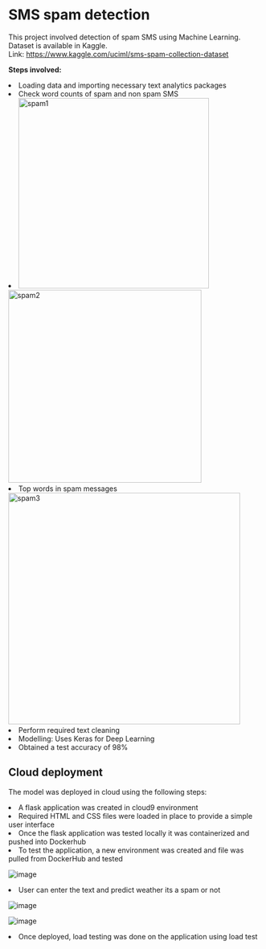 # SMS spam detection

This project involved detection of  spam SMS using Machine Learning. Dataset is available in Kaggle.
<br>Link: https://www.kaggle.com/uciml/sms-spam-collection-dataset

**Steps involved:**
  <li>  Loading data and importing necessary text analytics packages
  <li>  Check word counts of spam and non spam SMS <li>
        <img width="379" alt="spam1" src="https://user-images.githubusercontent.com/47410643/79669585-841a2f80-818a-11ea-8c70-23eac0d3fb9c.PNG">
    
   <img width="384" alt="spam2" src="https://user-images.githubusercontent.com/47410643/79669595-9bf1b380-818a-11ea-926d-1a80949f9f90.PNG">
   <li>Top words in spam messages </br>
  
<img width="461" alt="spam3" src="https://user-images.githubusercontent.com/47410643/79669607-ae6bed00-818a-11ea-814f-cdad17eb0771.PNG">

<li>  Perform required text cleaning
<li>  Modelling: Uses Keras for Deep Learning
<li>  Obtained a test accuracy of 98%  
  
 ## Cloud deployment
 
The model was deployed in cloud using the following steps:

<li> A flask application was created in cloud9 environment
<li> Required HTML and CSS files were loaded in place to provide a simple user interface
<li> Once the flask application was tested locally it was containerized and pushed into Dockerhub
<li> To test the application, a new environment was created and file was pulled from DockerHub and tested
  
![image](https://user-images.githubusercontent.com/47410643/80268600-8b53a880-8676-11ea-8f68-aa7cf2b571f2.png)

<li> User can enter the text and predict weather its a spam or not
  
![image](https://user-images.githubusercontent.com/47410643/80268631-cf46ad80-8676-11ea-9df2-d78de0d495ea.png)
  
![image](https://user-images.githubusercontent.com/47410643/80268638-ee453f80-8676-11ea-8334-3092c33cb513.png)  
<li> Once deployed, load testing was done on the application using load test
  
  
  
  
  
  
  
          
